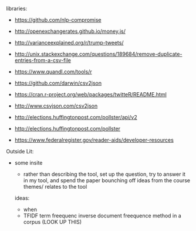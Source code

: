libraries:
- https://github.com/nlp-compromise
- http://openexchangerates.github.io/money.js/



- http://varianceexplained.org/r/trump-tweets/
- http://unix.stackexchange.com/questions/189684/remove-duplicate-entries-from-a-csv-file
- https://www.quandl.com/tools/r
- https://github.com/darwin/csv2json
- https://cran.r-project.org/web/packages/twitteR/README.html



- http://www.csvjson.com/csv2json


- http://elections.huffingtonpost.com/pollster/api/v2
- http://elections.huffingtonpost.com/pollster



- https://www.federalregister.gov/reader-aids/developer-resources



Outside Lit:
  - some insite
    - rather than describing the tool, set up the question, try to answer it in my tool, and spend the paper bounching off ideas from the course themes/ relates to the tool

    ideas:
      - when
      - TFIDF term freequenc inverse document freequence method in a corpus (LOOK UP THIS)
